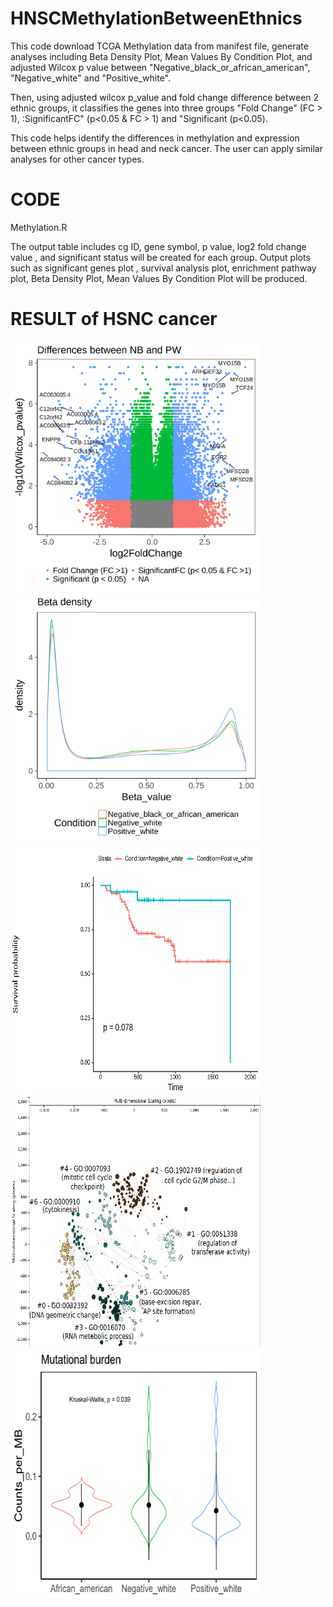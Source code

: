 # HNSCMethylationBetweenEthnics
This code download TCGA Methylation data from manifest file, generate analyses including Beta Density Plot, Mean Values By Condition Plot, and adjusted Wilcox p value between "Negative_black_or_african_american", "Negative_white" and "Positive_white". 

Then, using adjusted wilcox p_value and fold change difference between 2 ethnic groups, it classifies the genes into three groups "Fold Change" (FC > 1), :SignificantFC" (p<0.05 & FC > 1) and "Significant (p<0.05). 

This code helps identify the differences in methylation and expression between ethnic groups in head and neck cancer. The user can apply similar analyses for other cancer types. 

# CODE

Methylation.R

The output table includes cg ID, gene symbol, p value, log2 fold change value , and significant status will be created for each group. 
Output plots such as significant genes plot , survival analysis plot, enrichment pathway plot, Beta Density Plot, Mean Values By Condition Plot will be produced. 

# RESULT of HSNC cancer
<img src="outputs/HSNC.png" width="400" height="400">

<img src="outputs/BetaDensity.png" width="400" height="400">

<img src="outputs/survival_pos_vs_neg_W.png" width="400" height="400">

<img src="outputs/Enrichment pathway PW.png" width="400" height="400">

<img src="outputs/Mutational_burden.png" width="400" height="400">



